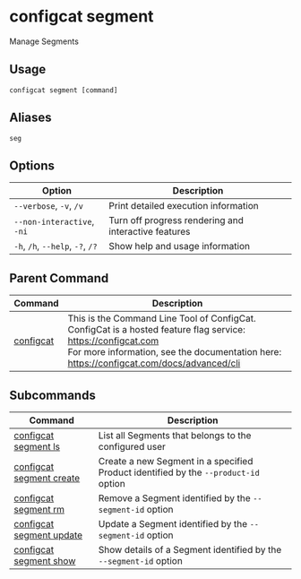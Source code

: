 # configcat segment
Manage Segments
## Usage
```
configcat segment [command]
```
## Aliases
`seg`
## Options
| Option | Description |
| ------ | ----------- |
| `--verbose`, `-v`, `/v` | Print detailed execution information |
| `--non-interactive`, `-ni` | Turn off progress rendering and interactive features |
| `-h`, `/h`, `--help`, `-?`, `/?` | Show help and usage information |
## Parent Command
| Command | Description |
| ------ | ----------- |
| [configcat](index.md) | This is the Command Line Tool of ConfigCat.<br/>ConfigCat is a hosted feature flag service: https://configcat.com<br/>For more information, see the documentation here: https://configcat.com/docs/advanced/cli |
## Subcommands
| Command | Description |
| ------ | ----------- |
| [configcat segment ls](configcat-segment-ls.md) | List all Segments that belongs to the configured user |
| [configcat segment create](configcat-segment-create.md) | Create a new Segment in a specified Product identified by the `--product-id` option |
| [configcat segment rm](configcat-segment-rm.md) | Remove a Segment identified by the `--segment-id` option |
| [configcat segment update](configcat-segment-update.md) | Update a Segment identified by the `--segment-id` option |
| [configcat segment show](configcat-segment-show.md) | Show details of a Segment identified by the `--segment-id` option |
